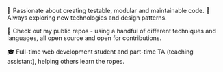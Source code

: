 🤠 Passionate about creating testable, modular and maintainable code. 🔭 Always exploring new technologies and design patterns.

🙈 Check out my public repos - using a handful of different techniques and languages, all open source and open for contributions.

🎓 Full-time web development student and part-time TA (teaching assistant), helping others learn the ropes.
